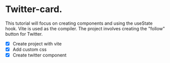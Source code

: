 # Twitter-card.

This tutorial will focus on creating components and using the useState hook. Vite is used as the compiler. The project involves creating the "follow" button for Twitter.

- [x] Create project with vite
- [x] Add custom css
- [x] Create twitter component